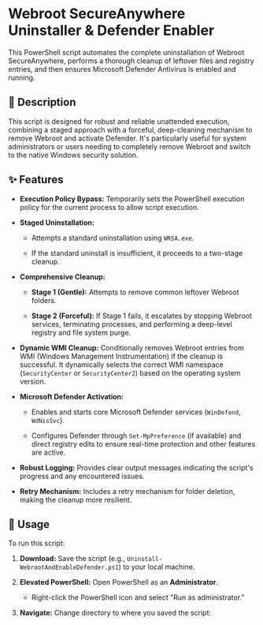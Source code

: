 # Webroot SecureAnywhere Uninstaller & Defender Enabler

This PowerShell script automates the complete uninstallation of Webroot SecureAnywhere, performs a thorough cleanup of leftover files and registry entries, and then ensures Microsoft Defender Antivirus is enabled and running.

## 📄 Description

This script is designed for robust and reliable unattended execution, combining a staged approach with a forceful, deep-cleaning mechanism to remove Webroot and activate Defender. It's particularly useful for system administrators or users needing to completely remove Webroot and switch to the native Windows security solution.

## ✨ Features

* **Execution Policy Bypass:** Temporarily sets the PowerShell execution policy for the current process to allow script execution.

* **Staged Uninstallation:**

  * Attempts a standard uninstallation using `WRSA.exe`.

  * If the standard uninstall is insufficient, it proceeds to a two-stage cleanup.

* **Comprehensive Cleanup:**

  * **Stage 1 (Gentle):** Attempts to remove common leftover Webroot folders.

  * **Stage 2 (Forceful):** If Stage 1 fails, it escalates by stopping Webroot services, terminating processes, and performing a deep-level registry and file system purge.

* **Dynamic WMI Cleanup:** Conditionally removes Webroot entries from WMI (Windows Management Instrumentation) if the cleanup is successful. It dynamically selects the correct WMI namespace (`SecurityCenter` or `SecurityCenter2`) based on the operating system version.

* **Microsoft Defender Activation:**

  * Enables and starts core Microsoft Defender services (`WinDefend`, `WdNisSvc`).

  * Configures Defender through `Set-MpPreference` (if available) and direct registry edits to ensure real-time protection and other features are active.

* **Robust Logging:** Provides clear output messages indicating the script's progress and any encountered issues.

* **Retry Mechanism:** Includes a retry mechanism for folder deletion, making the cleanup more resilient.

## 🚀 Usage

To run this script:

1. **Download:** Save the script (e.g., `Uninstall-WebrootAndEnableDefender.ps1`) to your local machine.

2. **Elevated PowerShell:** Open PowerShell as an **Administrator**.

   * Right-click the PowerShell icon and select "Run as administrator."

3. **Navigate:** Change directory to where you saved the script:
